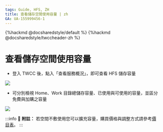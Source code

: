 ```yaml
---
tags: Guide, HFS, ZH
title: 查看儲存空間使用容量 | zh 
GA: UA-155999456-1
---
```


{%hackmd @docsharedstyle/default %}
{%hackmd @docsharedstyle/twccheader-zh %}

# 查看儲存空間使用容量

- 登入 TWCC 後，點入「查看服務概況」，即可查看 HFS 儲存容量

![](https://cos.twcc.ai/SYS-MANUAL/uploads/upload_7ecfc2af35309f3f7c47dcc76a9a8b86.png)


- 可分別檢視 Home、Work 目錄總儲存容量、已使用與可使用的容量，並區分免費與加購之容量

![](https://cos.twcc.ai/SYS-MANUAL/uploads/upload_a75b2e797810090b393de250d96dc0ca.png)


:::info
:paperclip: **附註：** 若空間不敷使用您可以擴充容量，購買價格與調整方式請參考[<ins>價目表</ins>](https://www.twcc.ai/doc?page=price#%E9%AB%98%E9%80%9F%E6%AA%94%E6%A1%88%E7%B3%BB%E7%B5%B1-Hyper-File-System-HFS)。
:::
